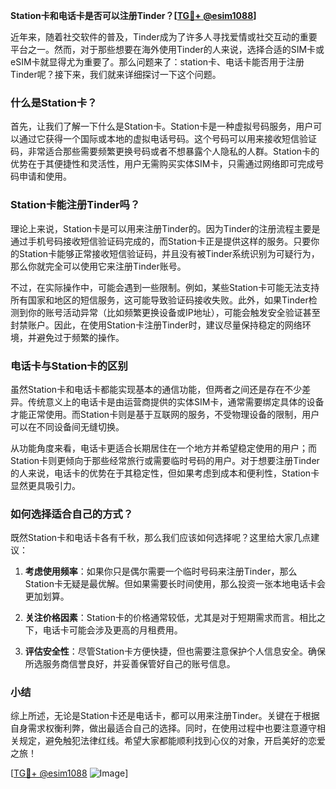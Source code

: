 **Station卡和电话卡是否可以注册Tinder？[[TG💪+ @esim1088](https://t.me/s/esim1088)]**

近年来，随着社交软件的普及，Tinder成为了许多人寻找爱情或社交互动的重要平台之一。然而，对于那些想要在海外使用Tinder的人来说，选择合适的SIM卡或eSIM卡就显得尤为重要了。那么问题来了：station卡、电话卡能否用于注册Tinder呢？接下来，我们就来详细探讨一下这个问题。

### 什么是Station卡？

首先，让我们了解一下什么是Station卡。Station卡是一种虚拟号码服务，用户可以通过它获得一个国际或本地的虚拟电话号码。这个号码可以用来接收短信验证码，非常适合那些需要频繁更换号码或者不想暴露个人隐私的人群。Station卡的优势在于其便捷性和灵活性，用户无需购买实体SIM卡，只需通过网络即可完成号码申请和使用。

### Station卡能注册Tinder吗？

理论上来说，Station卡是可以用来注册Tinder的。因为Tinder的注册流程主要是通过手机号码接收短信验证码完成的，而Station卡正是提供这样的服务。只要你的Station卡能够正常接收短信验证码，并且没有被Tinder系统识别为可疑行为，那么你就完全可以使用它来注册Tinder账号。

不过，在实际操作中，可能会遇到一些限制。例如，某些Station卡可能无法支持所有国家和地区的短信服务，这可能导致验证码接收失败。此外，如果Tinder检测到你的账号活动异常（比如频繁更换设备或IP地址），可能会触发安全验证甚至封禁账户。因此，在使用Station卡注册Tinder时，建议尽量保持稳定的网络环境，并避免过于频繁的操作。

### 电话卡与Station卡的区别

虽然Station卡和电话卡都能实现基本的通信功能，但两者之间还是存在不少差异。传统意义上的电话卡是由运营商提供的实体SIM卡，通常需要绑定具体的设备才能正常使用。而Station卡则是基于互联网的服务，不受物理设备的限制，用户可以在不同设备间无缝切换。

从功能角度来看，电话卡更适合长期居住在一个地方并希望稳定使用的用户；而Station卡则更倾向于那些经常旅行或需要临时号码的用户。对于想要注册Tinder的人来说，电话卡的优势在于其稳定性，但如果考虑到成本和便利性，Station卡显然更具吸引力。

### 如何选择适合自己的方式？

既然Station卡和电话卡各有千秋，那么我们应该如何选择呢？这里给大家几点建议：

1. **考虑使用频率**：如果你只是偶尔需要一个临时号码来注册Tinder，那么Station卡无疑是最优解。但如果需要长时间使用，那么投资一张本地电话卡会更加划算。
   
2. **关注价格因素**：Station卡的价格通常较低，尤其是对于短期需求而言。相比之下，电话卡可能会涉及更高的月租费用。

3. **评估安全性**：尽管Station卡方便快捷，但也需要注意保护个人信息安全。确保所选服务商信誉良好，并妥善保管好自己的账号信息。

### 小结

综上所述，无论是Station卡还是电话卡，都可以用来注册Tinder。关键在于根据自身需求权衡利弊，做出最适合自己的选择。同时，在使用过程中也要注意遵守相关规定，避免触犯法律红线。希望大家都能顺利找到心仪的对象，开启美好的恋爱之旅！

[[TG💪+ @esim1088](https://t.me/s/esim1088) ![Image](https://i.postimg.cc/4NQfJmqS/Snipaste-2025-05-13-00-14-12.png)]